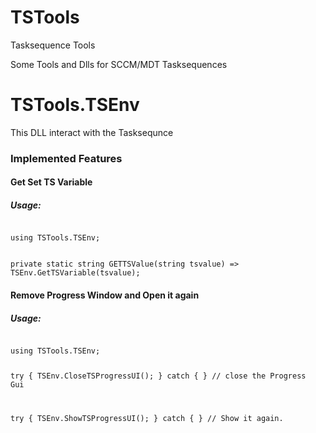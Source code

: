 # TSTools

Tasksequence Tools

Some Tools and Dlls for SCCM/MDT Tasksequences


# TSTools.TSEnv
This DLL interact with the Tasksequnce 
### Implemented Features

#### Get Set TS Variable
##### Usage:

<code>
using TSTools.TSEnv;

private static string GETTSValue(string tsvalue) => TSEnv.GetTSVariable(tsvalue);
</code>

#### Remove Progress Window and Open it again
##### Usage:
<code>
using TSTools.TSEnv;

try { TSEnv.CloseTSProgressUI(); } catch { } // close the Progress Gui

try { TSEnv.ShowTSProgressUI(); } catch { } // Show it again.
</code>